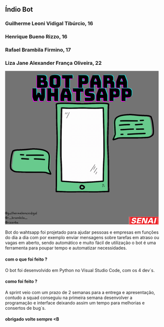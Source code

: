 ## Índio Bot

### Guilherme Leoni Vidigal Tibúrcio, 16
### Henrique Bueno Rizzo, 16
### Rafael Brambila Firmino, 17
### Liza Jane Alexander França Oliveira, 22

<img src="./Bot%20para%20wahtsapp.png">

Bot do wahtsapp foi projetado para ajudar pessoas e empresas em funções do dia a dia com por exemplo enviar mensagens sobre tarefas em atraso ou vagas em aberto, sendo automático e muito fácil de utilização o bot é uma ferramenta para poupar tempo e automatizar necessidades.

#### com o que foi feito ?

O bot foi desenvolvido em Python no Visual Studio Code, com os 4 dev´s.

#### como foi feito ?

A sprint veio com um prazo de 2 semanas para a entrega e apresentação, contudo a squad conseguiu na primeira semana desenvolver a programação e interface deixando assim um tempo para melhorias e consertos de bug´s.

#### obrigado volte sempre <B
